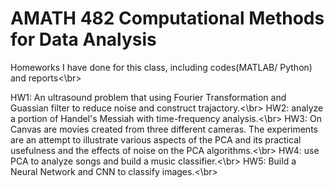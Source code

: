 # AMATH 482 Computational Methods for Data Analysis
Homeworks I have done for this class, including codes(MATLAB/ Python) and reports<\br>

HW1: An ultrasound problem that using Fourier Transformation and Guassian filter to reduce noise and construct trajactory.<\br>
HW2: analyze a portion of Handel's Messiah with time-frequency analysis.<\br>
HW3: On Canvas are movies created from three different cameras. The experiments are an attempt to illustrate various aspects of the PCA and its practical usefulness and the effects of noise on the PCA algorithms.<\br>
HW4: use PCA to analyze songs and build a music classifier.<\br>
HW5: Build a Neural Network and CNN to classify images.<\br>
